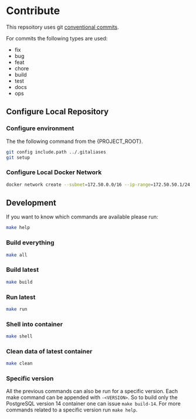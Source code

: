 # Contribute

This repsoitory uses git [conventional commits](https://www.conventionalcommits.org/).

For commits the following types are used:

- fix
- bug
- feat
- chore
- build
- test
- docs
- ops

## Configure Local Repository

### Configure environment

The the following command from the {PROJECT_ROOT}.

```bash
git config include.path ../.gitaliases
git setup
```

### Configure Local Docker Network

```bash
docker network create --subnet=172.50.0.0/16 --ip-range=172.50.50.1/24 --gateway=172.50.0.1 platform
```

## Development

If you want to know which commands are available please run:

```bash
make help
```

### Build everything

```bash
make all
```

### Build latest

```bash
make build
```

### Run latest

```bash
make run
```

### Shell into container

```bash
make shell
```

### Clean data of latest container

```bash
make clean
```

### Specific version

All the previous commands can also be run for a specific version. Each make command can be appended with `-<VERSION>`. So to build only the PostgreSQL version 14 container one can issue `make build-14`. For more commands related to a specific version run `make help`.
